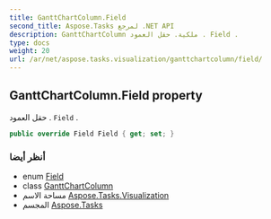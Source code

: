 ```yaml
---
title: GanttChartColumn.Field
second_title: Aspose.Tasks لمرجع .NET API
description: GanttChartColumn ملكية. حقل العمود . Field .
type: docs
weight: 20
url: /ar/net/aspose.tasks.visualization/ganttchartcolumn/field/
---
```

## GanttChartColumn.Field property

حقل العمود . `Field` .

```csharp
public override Field Field { get; set; }
```

### أنظر أيضا

* enum [Field](../../../aspose.tasks/field/)
* class [GanttChartColumn](../)
* مساحة الاسم [Aspose.Tasks.Visualization](../../ganttchartcolumn/)
* المجسم [Aspose.Tasks](../../../)


